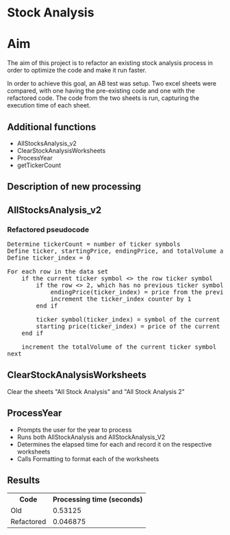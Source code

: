 # Stock Analysis

# Aim
The aim of this project is to refactor an existing stock analysis process in order to optimize the code and make it run faster.

In order to achieve this goal, an AB test was setup. Two excel sheets were compared, with one having the pre-existing code and one with the refactored code. The code from the two sheets is run, capturing the execution time of each sheet.

## Additional functions
<ul>
    <li>AllStocksAnalysis_v2</li>
    <li>ClearStockAnalysisWorksheets</li>
    <li>ProcessYear</li>
    <li>getTickerCount</li>
</ul>


## Description of new processing
## AllStocksAnalysis_v2

### Refactored pseudocode

<pre>
Determine tickerCount = number of ticker symbols
Define ticker, startingPrice, endingPrice, and totalVolume arrays of size tickerCount 
Define ticker_index = 0

For each row in the data set
    if the current ticker symbol <> the row ticker symbol
        if the row <> 2, which has no previous ticker symbol
            endingPrice(ticker_index) = price from the previous row
            increment the ticker_index counter by 1
        end if

        ticker symbol(ticker_index) = symbol of the current row
        starting price(ticker_index) = price of the current row
    end if

    increment the totalVolume of the current ticker symbol
next
</pre>

## ClearStockAnalysisWorksheets
Clear the sheets "All Stock Analysis" and "All Stock Analysis 2"

## ProcessYear

* Prompts the user for the year to process
* Runs both AllStockAnalysis and AllStockAnalysis_V2
* Determines the elapsed time for each and record it on the respective
worksheets
* Calls Formatting to format each of the worksheets
</pre>

## Results

<table>
    <tr>
        <th>Code</th>
        <th>Processing time (seconds)</th>
    </tr>
    <tr>
        <td>Old</td><td>0.53125</td>
    </tr>
    <tr>
        <td>Refactored</td><td>0.046875</td>
    </tr>
</table>
